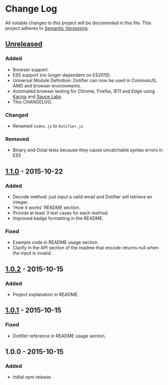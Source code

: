 # Change Log
All notable changes to this project will be documented in this file.
This project adheres to [Semantic Versioning](http://semver.org/).

## [Unreleased]
### Added
- Browser support.
- ES5 support (no longer dependent on ES2015).
- Universal Module Definition: Dotifier can now be used in CommonJS, AMD and
browser environments.
- Automated browser testing for Chrome, Firefox, IE11 and Edge using
[Karma](https://www.npmjs.com/package/karma) and [Sauce Labs](https://saucelabs.com/).
- This CHANGELOG.

### Changed
- Renamed `index.js` to `dotifier.js`

### Removed
- Binary and Octal tests because they cause uncatchable syntax errors in ES5

## [1.1.0] - 2015-10-22
### Added
- Decode method: just input a valid email and Dotifier will retrieve an integer.
- 'How it works' README section.
- Provide at least 3 test cases for each method.
- Improved badge formatting in the README.

### Fixed
- Example code in README usage section.
- Clarify in the API section of the readme that encode returns null when
the input is invalid.

## [1.0.2] - 2015-10-15
### Added
- Project explanation in README.

## [1.0.1] - 2015-10-15
### Fixed
- Dotifier reference in README usage section.

## 1.0.0 - 2015-10-15
### Added
- Initial npm release.

[Unreleased]: https://github.com/SoullessWaffle/dotifier/compare/1.1.0...HEAD
[1.1.0]: https://github.com/SoullessWaffle/dotifier/compare/1.0.2...1.1.0
[1.0.2]: https://github.com/SoullessWaffle/dotifier/compare/1.0.1...1.0.2
[1.0.1]: https://github.com/SoullessWaffle/dotifier/compare/1.0.0...1.0.1
